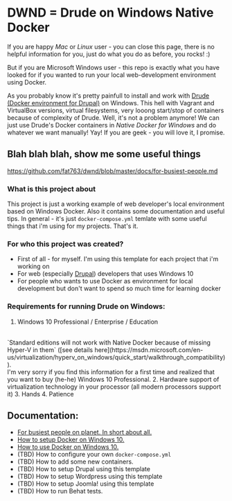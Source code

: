 # DWND = **D**rude on **W**indows **N**ative **D**ocker

If you are happy *Mac* or *Linux* user - you can close this page, there is no helpful information for you, just do what you do as before, you rocks! :) 

But if you are Microsoft Windows user - this repo is exactly what you have looked for if you wanted to run your local web-development environment using Docker.

As you probably know it's pretty painfull to install and work with [Drude (Docker environment for Drupal)](https://github.com/blinkreaction/drude) on Windows. This hell with Vagrant and VirtualBox versions, virtual filesystems, very looong start/stop of containers because of complexity of Drude. Well, it's not a problem anymore! We can just use Drude's Docker containers in *Native Docker for Windows* and do whatever we want manually! Yay! If you are geek - you will love it, I promise.

## Blah blah blah, show me some useful things
https://github.com/fat763/dwnd/blob/master/docs/for-busiest-people.md

### What is this project about
This project is just a working example of web developer's local environment based on Windows Docker. Also it contains some documentation and useful tips. In general - it's just `docker-compose.yml` temlate with some useful things that i'm using for my projects. That's it.

### For who this project was created?
- First of all - for myself. I'm using this template for each project that i'm working on
- For web (especially [Drupal](https://drupal.org)) developers that uses Windows 10
- For people who wants to use Docker as environment for local development but don't want to spend so much time for learning docker

### Requirements for running Drude on Windows:
1. Windows 10 Professional / Enterprise / Education
</br>
`Standard editions will not work with Native Docker because of missing Hyper-V in them` ([see details here](https://msdn.microsoft.com/en-us/virtualization/hyperv_on_windows/quick_start/walkthrough_compatibility)).
<br/>
I'm very sorry if you find this information for a first time and realized that you want to buy (he-he) Windows 10 Professional.
2. Hardware support of virtualization technology in your processor (all modern processors support it)
3. Hands
4. Patience

## Documentation: 
- [For busiest people on planet. In short about all.](https://github.com/fat763/dwnd/blob/master/docs/for-busiest-people.md)
- [How to setup Docker on Windows 10.](https://github.com/fat763/dwnd/blob/master/docs/setup.md)
- [How to use Docker on Windows 10.](https://github.com/fat763/dwnd/blob/master/docs/usage.md)
- (TBD) How to configure your own `docker-compose.yml`
- (TBD) How to add some new containers.
- (TBD) How to setup Drupal using this template
- (TBD) How to setup Wordpress using this template
- (TBD) How to setup Joomla! using this template
- (TBD) How to run Behat tests.
